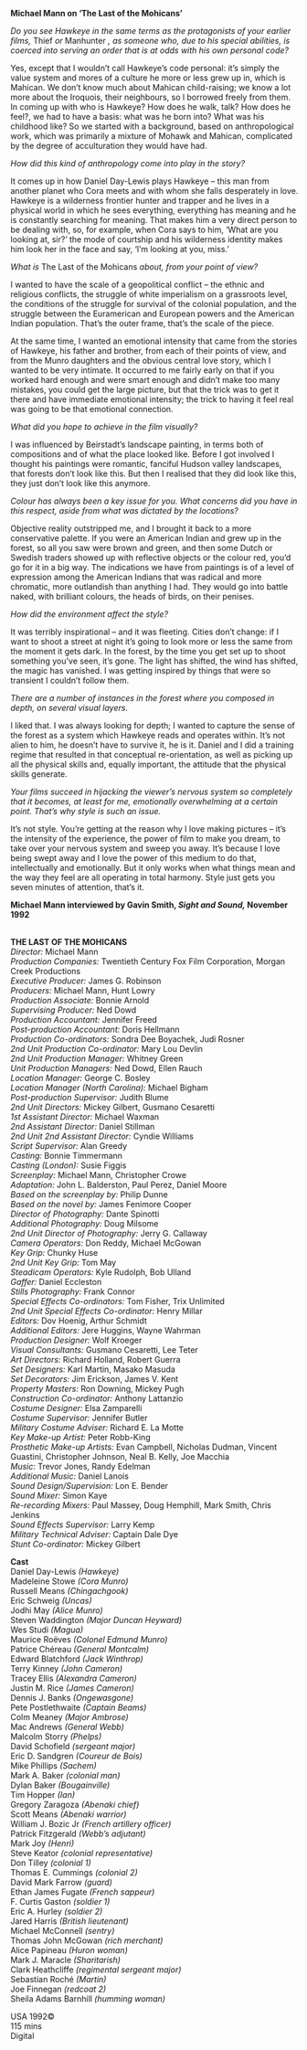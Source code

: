 
**Michael Mann on ‘The Last of the Mohicans’**

_Do you see Hawkeye in the same terms as the protagonists of your earlier films,_ Thief _or_ Manhunter _, as someone who, due to his special abilities, is coerced into serving an order that is at odds with his own personal code?_

Yes, except that I wouldn’t call Hawkeye’s code personal: it’s simply the value system and mores of a culture he more or less grew up in, which is Mahican. We don’t know much about Mahican child-raising; we know a lot more about the Iroquois, their neighbours, so l borrowed freely from them. In coming up with who is Hawkeye? How does he walk, talk? How does he feel?, we had to have a basis: what was he born into? What was his childhood like? So we started with a background, based on anthropological work, which was primarily a mixture of Mohawk and Mahican, complicated by the degree of acculturation they would have had.

_How did this kind of anthropology come into play in the story?_

It comes up in how Daniel Day-Lewis plays Hawkeye – this man from another planet who Cora meets and with whom she falls desperately in love. Hawkeye is a wilderness frontier hunter and trapper and he lives in a physical world in which he sees everything, everything has meaning and he is constantly searching for meaning. That makes him a very direct person to be dealing with, so, for example, when Cora says to him, ‘What are you looking at, sir?’ the mode of courtship and his wilderness identity makes him look her in the face and say, ‘I’m looking at you, miss.’

_What is_ The Last of the Mohicans _about, from your point of view?_

I wanted to have the scale of a geopolitical conflict – the ethnic and religious conflicts, the struggle of white imperialism on a grassroots level, the conditions of the struggle for survival of the colonial population, and the struggle between the Euramerican and European powers and the American Indian population. That’s the outer frame, that’s the scale of the piece.

At the same time, I wanted an emotional intensity that came from the stories of Hawkeye, his father and brother, from each of their points of view, and from the Munro daughters and the obvious central love story, which I wanted to be very intimate. It occurred to me fairly early on that if you worked hard enough and were smart enough and didn’t make too many mistakes, you could get the large picture, but that the trick was to get it there and have immediate emotional intensity; the trick to having it feel real was going to be that emotional connection.

_What did you hope to achieve in the film visually?_

I was influenced by Beirstadt’s landscape painting, in terms both of compositions and of what the place looked like. Before I got involved I thought his paintings were romantic, fanciful Hudson valley landscapes, that forests don’t look like this. But then I realised that they did look like this, they just don’t look like this anymore.

_Colour has always been a key issue for you. What concerns did you have in this respect, aside from what was dictated by the locations?_

Objective reality outstripped me, and I brought it back to a more conservative palette. If you were an American Indian and grew up in the forest, so all you saw were brown and green, and then some Dutch or Swedish traders showed up with reflective objects or the colour red, you’d go for it in a big way.  The indications we have from paintings is of a level of expression among the American Indians that was radical and more chromatic, more outlandish than anything I had. They would go into battle naked, with brilliant colours, the heads of birds, on their penises.

_How did the environment affect the style?_

It was terribly inspirational – and it was fleeting. Cities don’t change: if I want to shoot a street at night it’s going to look more or less the same from the moment it gets dark. In the forest, by the time you get set up to shoot something you’ve seen, it’s gone. The light has shifted, the wind has shifted, the magic has vanished. I was getting inspired by things that were so transient I couldn’t follow them.

_There are a number of instances in the forest where you composed in depth, on several visual layers._

I liked that. I was always looking for depth; I wanted to capture the sense of the forest as a system which Hawkeye reads and operates within. It’s not alien to him, he doesn’t have to survive it, he is it. Daniel and I did a training regime that resulted in that conceptual re-orientation, as well as picking up all the physical skills and, equally important, the attitude that the physical skills generate.

_Your films succeed in hijacking the viewer’s nervous system so completely that it becomes, at least for me, emotionally overwhelming at a certain point.  That’s why style is such an issue._

It’s not style. You’re getting at the reason why I love making pictures – it’s the intensity of the experience, the power of film to make you dream, to take over your nervous system and sweep you away. It’s because I love being swept away and I love the power of this medium to do that, intellectually and emotionally. But it only works when what things mean and the way they feel are all operating in total harmony. Style just gets you seven minutes of attention, that’s it.

**Michael Mann interviewed by Gavin Smith, _Sight and Sound,_ November 1992**
<br><br>

**THE LAST OF THE MOHICANS**<br>
_Director:_ Michael Mann<br>
_Production Companies:_  Twentieth Century Fox Film Corporation,  Morgan Creek Productions<br>
_Executive Producer:_ James G. Robinson<br>
_Producers:_ Michael Mann, Hunt Lowry<br>
_Production Associate:_ Bonnie Arnold<br>
_Supervising Producer:_ Ned Dowd<br>
_Production Accountant:_ Jennifer Freed<br>
_Post-production Accountant:_ Doris Hellmann<br>
_Production Co-ordinators:_ Sondra Dee Boyachek, Judi Rosner<br>
_2nd Unit Production Co-ordinator:_ Mary Lou Devlin<br>
_2nd Unit Production Manager:_ Whitney Green<br>
_Unit Production Managers:_ Ned Dowd, Ellen Rauch<br>
_Location Manager:_ George C. Bosley<br>
_Location Manager (North Carolina):_ Michael Bigham<br>
_Post-production Supervisor:_ Judith Blume<br>
_2nd Unit Directors:_ Mickey Gilbert,  Gusmano Cesaretti<br>
_1st Assistant Director:_ Michael Waxman<br>
_2nd Assistant Director:_ Daniel Stillman<br>
_2nd Unit 2nd Assistant Director:_ Cyndie Williams<br>
_Script Supervisor:_ Alan Greedy<br>
_Casting:_ Bonnie Timmermann<br>
_Casting (London):_ Susie Figgis<br>
_Screenplay:_ Michael Mann, Christopher Crowe<br>
_Adaptation:_ John L. Balderston, Paul Perez,  Daniel Moore<br>
_Based on the screenplay by:_ Philip Dunne<br>
_Based on the novel by:_ James Fenimore Cooper<br>
_Director of Photography:_ Dante Spinotti<br>
_Additional Photography:_ Doug Milsome<br>
_2nd Unit Director of Photography:_ Jerry G. Callaway<br>
_Camera Operators:_ Don Reddy, Michael McGowan<br>
 _Key Grip:_ Chunky Huse<br>
_2nd Unit Key Grip:_ Tom May<br>
_Steadicam Operators:_ Kyle Rudolph, Bob Ulland<br>
_Gaffer:_ Daniel Eccleston<br>
_Stills Photography:_ Frank Connor<br>
_Special Effects Co-ordinators:_ Tom Fisher,  Trix Unlimited<br>
_2nd Unit Special Effects Co-ordinator:_ Henry Millar<br>
_Editors:_ Dov Hoenig, Arthur Schmidt<br>
_Additional Editors:_ Jere Huggins, Wayne Wahrman<br>
_Production Designer:_ Wolf Kroeger<br>
_Visual Consultants:_ Gusmano Cesaretti, Lee Teter<br>
_Art Directors:_ Richard Holland, Robert Guerra<br>
_Set Designers:_ Karl Martin, Masako Masuda<br>
_Set Decorators:_ Jim Erickson, James V. Kent<br>
_Property Masters:_ Ron Downing, Mickey Pugh<br>
_Construction Co-ordinator:_ Anthony Lattanzio<br>
_Costume Designer:_ Elsa Zamparelli<br>
_Costume Supervisor:_ Jennifer Butler<br>
_Military Costume Adviser:_ Richard E. La Motte<br>
_Key Make-up Artist:_ Peter Robb-King<br>
_Prosthetic Make-up Artists:_ Evan Campbell, Nicholas Dudman, Vincent Guastini, Christopher Johnson, Neal B. Kelly, Joe Macchia<br>
_Music:_ Trevor Jones, Randy Edelman<br>
_Additional Music:_ Daniel Lanois<br>
_Sound Design/Supervision:_ Lon E. Bender<br>
_Sound Mixer:_ Simon Kaye<br>
_Re-recording Mixers:_ Paul Massey, Doug Hemphill, Mark Smith, Chris Jenkins<br>
_Sound Effects Supervisor:_ Larry Kemp<br>
_Military Technical Adviser:_ Captain Dale Dye<br>
_Stunt Co-ordinator:_ Mickey Gilbert<br>

**Cast**<br>
Daniel Day-Lewis _(Hawkeye)_<br>
Madeleine Stowe _(Cora Munro)_<br>
Russell Means _(Chingachgook)_<br>
Eric Schweig _(Uncas)_<br>
Jodhi May _(Alice Munro)_<br>
Steven Waddington _(Major Duncan Heyward)_<br>
Wes Studi _(Magua)_<br>
Maurice Roëves _(Colonel Edmund Munro)_<br>
Patrice Chéreau _(General Montcalm)_<br>
Edward Blatchford _(Jack Winthrop)_<br>
Terry Kinney _(John Cameron)_<br>
Tracey Ellis _(Alexandra Cameron)_<br>
Justin M. Rice _(James Cameron)_<br>
Dennis J. Banks _(Ongewasgone)_<br>
Pete Postlethwaite _(Captain Beams)_<br>
Colm Meaney _(Major Ambrose)_<br>
Mac Andrews _(General Webb)_<br>
Malcolm Storry _(Phelps)_<br>
David Schofield _(sergeant major)_<br>
Eric D. Sandgren _(Coureur de Bois)_<br>
Mike Phillips _(Sachem)_<br>
Mark A. Baker _(colonial man)_<br>
Dylan Baker _(Bougainville)_<br>
Tim Hopper _(Ian)_<br>
Gregory Zaragoza _(Abenaki chief)_<br>
Scott Means _(Abenaki warrior)_<br>
William J. Bozic Jr _(French artillery officer)_<br>
Patrick Fitzgerald _(Webb’s adjutant)_<br>
Mark Joy _(Henri)_<br>
Steve Keator _(colonial representative)_<br>
Don Tilley _(colonial 1)_<br>
Thomas E. Cummings _(colonial 2)_<br>
David Mark Farrow _(guard)_<br>
Ethan James Fugate _(French sappeur)_<br>
F. Curtis Gaston _(soldier 1)_<br>
Eric A. Hurley _(soldier 2)_<br>
Jared Harris _(British lieutenant)_<br>
Michael McConnell _(sentry)_<br>
Thomas John McGowan _(rich merchant)_<br>
Alice Papineau _(Huron woman)_<br>
Mark J. Maracle _(Sharitarish)_<br>
Clark Heathcliffe _(regimental sergeant major)_<br>
Sebastian Roché _(Martin)_<br>
Joe Finnegan _(redcoat 2)_<br>
Sheila Adams Barnhill _(humming woman)_<br>

USA 1992©<br>
115 mins<br>
Digital<br>
<br>
<!--stackedit_data:
eyJoaXN0b3J5IjpbLTE5OTI3MzkwNTZdfQ==
-->